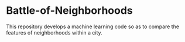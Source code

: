 # Battle-of-Neighborhoods
This repository develops a machine learning code so as to compare the features of neighborhoods within a city.
